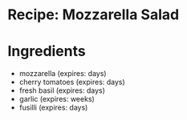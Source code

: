 Recipe: Mozzarella Salad
========================

Ingredients
===========

- mozzarella (expires: days)
- cherry tomatoes (expires: days)
- fresh basil (expires: days)
- garlic (expires: weeks)
- fusilli (expires: days)
